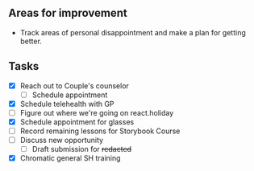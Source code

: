 ## Areas for improvement
- Track areas of personal disappointment and make a plan for getting better.

## Tasks
- [x] Reach out to Couple's counselor
	- [ ] Schedule appointment
- [x] Schedule telehealth with GP
- [ ] Figure out where we're going on react.holiday
- [x] Schedule appointment for glasses
- [ ] Record remaining lessons for Storybook Course
- [ ] Discuss new opportunity
	- [ ] Draft submission for ~~redacted~~
- [x] Chromatic general SH training